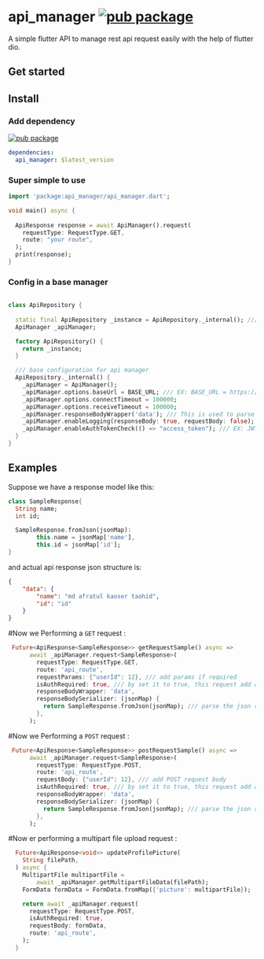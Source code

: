 # api_manager [![pub package](https://img.shields.io/pub/v/api_manager?style=social)](https://pub.dev/packages/api_manager)

A simple flutter API to manage rest api request easily with the help of flutter dio. 

## Get started

## Install

### Add dependency

[![pub package](https://img.shields.io/pub/v/api_manager?style=for-the-badge)](https://pub.dev/packages/api_manager)

```yaml
dependencies:
  api_manager: $latest_version
```

### Super simple to use

```dart
import 'package:api_manager/api_manager.dart';

void main() async {
 
  ApiResponse response = await ApiManager().request(
    requestType: RequestType.GET,
    route: "your route",
  );
  print(response);
}
```

### Config in a base manager
```dart

class ApiRepository {
  
  static final ApiRepository _instance = ApiRepository._internal(); /// singleton api repository
  ApiManager _apiManager;

  factory ApiRepository() {
    return _instance;
  }

  /// base configuration for api manager
  ApiRepository._internal() {
    _apiManager = ApiManager();
    _apiManager.options.baseUrl = BASE_URL; /// EX: BASE_URL = https://google.com/api/v1 
    _apiManager.options.connectTimeout = 100000;
    _apiManager.options.receiveTimeout = 100000;
    _apiManager.responseBodyWrapper('data'); /// This is used to parse the response without data attribute, some use case will shown below
    _apiManager.enableLogging(responseBody: true, requestBody: false); /// enable api logging EX: response, request, headers etc
    _apiManager.enableAuthTokenCheck(() => "access_token"); /// EX: JWT/PASSPORT auth token store in cache
  }
}

```

## Examples

Suppose we have a response model like this:

```dart
class SampleResponse{
  String name;
  int id;

  SampleResponse.fromJson(jsonMap): 
        this.name = jsonMap['name'],
        this.id = jsonMap['id'];
}
```
and actual api response json structure is:
```json
{
    "data": {
        "name": "md afratul kaoser taohid",
        "id": "id"
    }
}
```
#Now we Performing a `GET` request : 
```dart
 Future<ApiResponse<SampleResponse>> getRequestSample() async =>
      await _apiManager.request<SampleResponse>(
        requestType: RequestType.GET,
        route: 'api_route',
        requestParams: {"userId": 12}, /// add params if required
        isAuthRequired: true, /// by set it to true, this request add a header authorization from this method enableAuthTokenCheck();
        responseBodyWrapper: 'data',
        responseBodySerializer: (jsonMap) {
          return SampleResponse.fromJson(jsonMap); /// parse the json response into dart model class
        },
      );
```

#Now we Performing a `POST` request : 
```dart
 Future<ApiResponse<SampleResponse>> postRequestSample() async =>
      await _apiManager.request<SampleResponse>(
        requestType: RequestType.POST,
        route: 'api_route',
        requestBody: {"userId": 12}, /// add POST request body
        isAuthRequired: true, /// by set it to true, this request add a header authorization from this method enableAuthTokenCheck();
        responseBodyWrapper: 'data',
        responseBodySerializer: (jsonMap) {
          return SampleResponse.fromJson(jsonMap); /// parse the json response into dart model class
        },
      );
```

#Now er performing a multipart file upload request : 
```dart
  Future<ApiResponse<void>> updateProfilePicture(
    String filePath,
  ) async {
    MultipartFile multipartFile =
        await _apiManager.getMultipartFileData(filePath);
    FormData formData = FormData.fromMap({'picture': multipartFile});

    return await _apiManager.request(
      requestType: RequestType.POST,
      isAuthRequired: true,
      requestBody: formData,
      route: 'api_route',
    );
  }
```